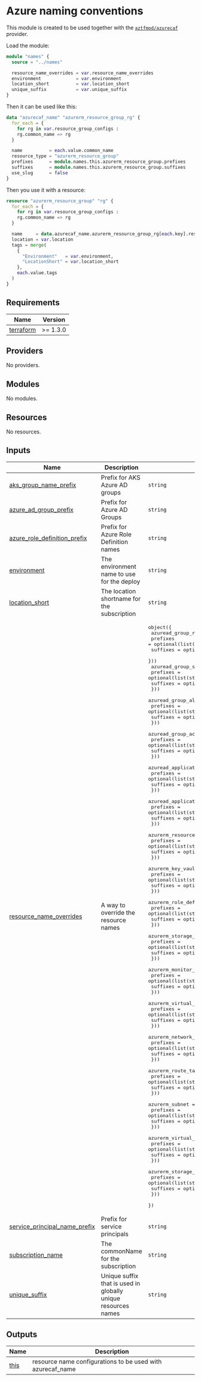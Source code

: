 # Azure naming conventions

This module is created to be used together with the [`aztfmod/azurecaf`](https://registry.terraform.io/providers/aztfmod/azurecaf/latest/docs) provider.

Load the module:

```terraform
module "names" {
  source = "../names"

  resource_name_overrides = var.resource_name_overrides
  environment             = var.environment
  location_short          = var.location_short
  unique_suffix           = var.unique_suffix
}
```

Then it can be used like this:

```terraform
data "azurecaf_name" "azurerm_resource_group_rg" {
  for_each = {
    for rg in var.resource_group_configs :
    rg.common_name => rg
  }

  name          = each.value.common_name
  resource_type = "azurerm_resource_group"
  prefixes      = module.names.this.azurerm_resource_group.prefixes
  suffixes      = module.names.this.azurerm_resource_group.suffixes
  use_slug      = false
}
```

Then you use it with a resource:

```terraform
resource "azurerm_resource_group" "rg" {
  for_each = {
    for rg in var.resource_group_configs :
    rg.common_name => rg
  }

  name     = data.azurecaf_name.azurerm_resource_group_rg[each.key].result
  location = var.location
  tags = merge(
    {
      "Environment"   = var.environment,
      "LocationShort" = var.location_short
    },
    each.value.tags
  )
}
```

## Requirements

| Name | Version |
|------|---------|
| <a name="requirement_terraform"></a> [terraform](#requirement\_terraform) | >= 1.3.0 |

## Providers

No providers.

## Modules

No modules.

## Resources

No resources.

## Inputs

| Name | Description | Type | Default | Required |
|------|-------------|------|---------|:--------:|
| <a name="input_aks_group_name_prefix"></a> [aks\_group\_name\_prefix](#input\_aks\_group\_name\_prefix) | Prefix for AKS Azure AD groups | `string` | `"aks"` | no |
| <a name="input_azure_ad_group_prefix"></a> [azure\_ad\_group\_prefix](#input\_azure\_ad\_group\_prefix) | Prefix for Azure AD Groups | `string` | `"az"` | no |
| <a name="input_azure_role_definition_prefix"></a> [azure\_role\_definition\_prefix](#input\_azure\_role\_definition\_prefix) | Prefix for Azure Role Definition names | `string` | `"role"` | no |
| <a name="input_environment"></a> [environment](#input\_environment) | The environment name to use for the deploy | `string` | `null` | no |
| <a name="input_location_short"></a> [location\_short](#input\_location\_short) | The location shortname for the subscription | `string` | `null` | no |
| <a name="input_resource_name_overrides"></a> [resource\_name\_overrides](#input\_resource\_name\_overrides) | A way to override the resource names | <pre>object({<br>    azuread_group_rg = optional(object({<br>      prefixes = optional(list(string))<br>      suffixes = optional(list(string))<br>    }))<br>    azuread_group_sub = optional(object({<br>      prefixes = optional(list(string))<br>      suffixes = optional(list(string))<br>    }))<br>    azuread_group_all_subs = optional(object({<br>      prefixes = optional(list(string))<br>      suffixes = optional(list(string))<br>    }))<br>    azuread_group_acr = optional(object({<br>      prefixes = optional(list(string))<br>      suffixes = optional(list(string))<br>    }))<br>    azuread_application_rg = optional(object({<br>      prefixes = optional(list(string))<br>      suffixes = optional(list(string))<br>    }))<br>    azuread_application_sub = optional(object({<br>      prefixes = optional(list(string))<br>      suffixes = optional(list(string))<br>    }))<br>    azurerm_resource_group = optional(object({<br>      prefixes = optional(list(string))<br>      suffixes = optional(list(string))<br>    }))<br>    azurerm_key_vault = optional(object({<br>      prefixes = optional(list(string))<br>      suffixes = optional(list(string))<br>    }))<br>    azurerm_role_definition = optional(object({<br>      prefixes = optional(list(string))<br>      suffixes = optional(list(string))<br>    }))<br>    azurerm_storage_account_log = optional(object({<br>      prefixes = optional(list(string))<br>      suffixes = optional(list(string))<br>    }))<br>    azurerm_monitor_action_group = optional(object({<br>      prefixes = optional(list(string))<br>      suffixes = optional(list(string))<br>    }))<br>    azurerm_virtual_network = optional(object({<br>      prefixes = optional(list(string))<br>      suffixes = optional(list(string))<br>    }))<br>    azurerm_network_security_group = optional(object({<br>      prefixes = optional(list(string))<br>      suffixes = optional(list(string))<br>    }))<br>    azurerm_route_table = optional(object({<br>      prefixes = optional(list(string))<br>      suffixes = optional(list(string))<br>    }))<br>    azurerm_subnet = optional(object({<br>      prefixes = optional(list(string))<br>      suffixes = optional(list(string))<br>    }))<br>    azurerm_virtual_network_peering = optional(object({<br>      prefixes = optional(list(string))<br>      suffixes = optional(list(string))<br>    }))<br>    azurerm_storage_account = optional(object({<br>      prefixes = optional(list(string))<br>      suffixes = optional(list(string))<br>    }))<br>  })</pre> | `null` | no |
| <a name="input_service_principal_name_prefix"></a> [service\_principal\_name\_prefix](#input\_service\_principal\_name\_prefix) | Prefix for service principals | `string` | `"sp"` | no |
| <a name="input_subscription_name"></a> [subscription\_name](#input\_subscription\_name) | The commonName for the subscription | `string` | `null` | no |
| <a name="input_unique_suffix"></a> [unique\_suffix](#input\_unique\_suffix) | Unique suffix that is used in globally unique resources names | `string` | `null` | no |

## Outputs

| Name | Description |
|------|-------------|
| <a name="output_this"></a> [this](#output\_this) | resource name configurations to be used with azurecaf\_name |
